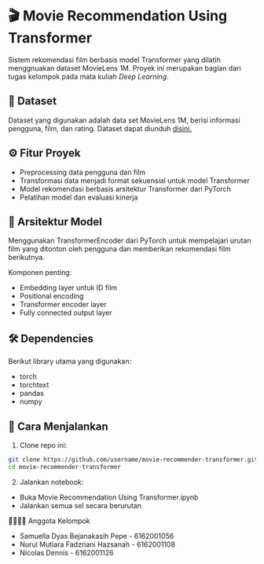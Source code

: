 # 🎬 **Movie Recommendation Using Transformer**

Sistem rekomendasi film berbasis model Transformer yang dilatih menggnuakan dataset MovieLens 1M. Proyek ini merupakan bagian dari tugas kelompok pada mata kuliah *Deep Learning*.

## 📁 **Dataset**
Dataset yang digunakan adalah data set MovieLens 1M, berisi informasi pengguna, film, dan rating. Dataset dapat diunduh [disini.](https://drive.google.com/file/d/1h6uydOD4ce0vrIKqTEYlLeb2ofp3BkoM/view?usp=sharing)

## ⚙️ **Fitur Proyek**
* Preprocessing data pengguna dan film
* Transformasi data menjadi format sekuensial untuk model Transformer
* Model rekomendasi berbasis arsitektur Transformer dari PyTorch
* Pelatihan model dan evaluasi kinerja

## 🧠 **Arsitektur Model**
Menggunakan TransformerEncoder dari PyTorch untuk mempelajari urutan film yang ditonton oleh pengguna dan memberikan rekomendasi film berikutnya.

Komponen penting:
* Embedding layer untuk ID film
* Positional encoding
* Transformer encoder layer
* Fully connected output layer

## 🛠️ **Dependencies**
Berikut library utama yang digunakan:
* torch
* torchtext
* pandas
* numpy

## 🏁 **Cara Menjalankan**
1. Clone repo ini:
```bash
git clone https://github.com/username/movie-recommender-transformer.git
cd movie-recommender-transformer
```
2. Jalankan notebook:
* Buka Movie Recommendation Using Transformer.ipynb
* Jalankan semua sel secara berurutan

👨‍👩‍👧‍👦 Anggota Kelompok
* Samuella Dyas Bejanakasih Pepe - 6162001056
* Nurul Mutiara Fadzriani Hazsanah - 6162001108
* Nicolas Dennis - 6162001126
